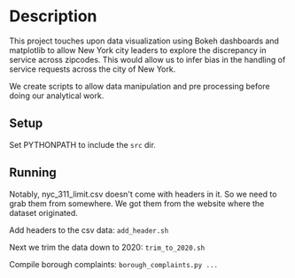 # Description
This project touches upon data visualization using Bokeh dashboards and matplotlib to allow New York city leaders to explore the discrepancy in service across zipcodes. This would allow us to infer bias in the handling of service requests across the city of New York.

We create scripts to allow data manipulation and pre processing before doing our analytical work.
## Setup
Set PYTHONPATH to include the `src` dir.

## Running

Notably, nyc_311_limit.csv doesn't come with headers in it. So we need to grab them from somewhere. We got them from the website where the dataset originated.

Add headers to the csv data: `add_header.sh`

Next we trim the data down to 2020: `trim_to_2020.sh`

Compile borough complaints: `borough_complaints.py ...`

